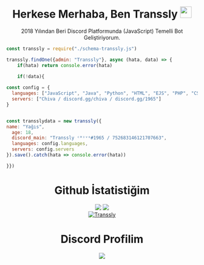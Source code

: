<h1 align="center">Herkese Merhaba, Ben Transsly <img src="https://media.giphy.com/media/hvRJCLFzcasrR4ia7z/giphy.gif" width="30px"></h1>
<p align="center">2018 Yılından Beri Discord Platformunda (JavaScript) Temelli Bot Geliştiriyorum.<br></p>

```js
const transsly = require("./schema-transsly.js")

transsly.findOne({admin: "Transsly"}, async (hata, data) => {
    if(hata) return console.error(hata)

    if(!data){
  
const config = {
  languages: ["JavaScript", "Java", "Python", "HTML", "EJS", "PHP", "CSS"],
  servers: ["Chiva / discord.gg/chiva / discord.gg/1965"]
}


const transslydata = new transsly({
name: "Yağıs",
  age: 18,
  discord_main: "Transsly ᶜᵸᶦᵛᵅ#1965 / 752683146121707663",
  languages: config.languages,
  servers: config.servers
}).save().catch(hata => console.error(hata))

}})
```

  <h1 align="center">Github İstatistiğim</h1>
<p align="center">
  <a href="https://github.com/Transsly/" target="_blank"><img src="https://github-readme-stats.vercel.app/api/top-langs/?username=Transsly&langs_count=10&custom_title=En+Çok+Kullanılan+Diller+Top10&bg_color=171a1f&text_color=fff&icon_color=ff0000&hide_border=true&title_color=ff0000"/></a>
  <a href="https://github.com/Transsly/" target="_blank"><img src="https://github-readme-stats.vercel.app/api?username=Transsly&show_icons=true&locale=tr&border_radius=10px&title_color=ff0000&hide_border=true&bg_color=171a1f&text_color=fff&icon_color=ff0000&custom_title=Transsly%27nin+Github+İstatistiği"/></a>
    <br>
  <a href="https://github.com/Transsly/" target="_blank"><img src="https://gpvc.arturio.dev/Transsly" alt="Transsly"/></a>
</p>

  <h1 align="center">Discord Profilim</h1>
<p align="center">
  <a href="https://github.com/Transsly/" target="_blank"><img src="https://lanyard-profile-readme.vercel.app/api/201096212533739530?theme=dark&bg=171a1f&animated=true&hideDiscrim=false&borderRadius=10px&locale=true"/></a>
</p>
